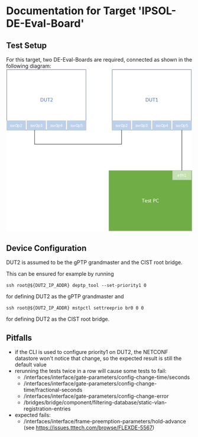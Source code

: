 # Documentation for Target 'IPSOL-DE-Eval-Board'
## Test Setup
For this target, two DE-Eval-Boards are required, connected as shown in the following diagram:
![](Test-Setup.png)

## Device Configuration
DUT2 is assumed to be the gPTP grandmaster and the CIST root bridge.

This can be ensured for example by running
```
ssh root@${DUT2_IP_ADDR} deptp_tool --set-priority1 0
```
for defining DUT2 as the gPTP grandmaster and
```
ssh root@${DUT2_IP_ADDR} mstpctl settreeprio br0 0 0
```
for defining DUT2 as the CIST root bridge.

## Pitfalls
- if the CLI is used to configure priority1 on DUT2, the NETCONF datastore won't notice
that change, so the expected result is still the default value
- rerunning the tests twice in a row will cause some tests to fail:
    - /interfaces/interface/gate-parameters/config-change-time/seconds
    - /interfaces/interface/gate-parameters/config-change-time/fractional-seconds
    - /interfaces/interface/gate-parameters/config-change-error
    - /bridges/bridge/component/filtering-database/static-vlan-registration-entries
- expected fails:
  - /interfaces/interface/frame-preemption-parameters/hold-advance (see https://issues.tttech.com/browse/FLEXDE-5567)